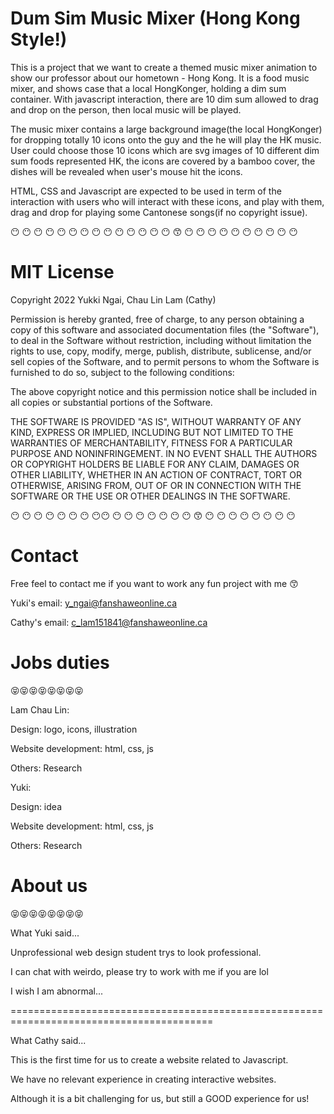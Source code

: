 # Dum Sim Music Mixer (Hong Kong Style!)

This is a project that we want to create a themed music mixer animation to show our professor about our hometown - Hong Kong. It is a food music mixer, and shows case that a local HongKonger, holding a dim sum container. With javascript interaction, there are 10 dim sum allowed to drag and drop on the person, then local music will be played.

The music mixer contains a large background image(the local HongKonger) for dropping totally 10 icons onto the guy and the he will play the HK music. User could choose those 10 icons which are svg images of 10 different dim sum foods represented HK, the icons are covered by a bamboo cover, the dishes will be revealed when user's mouse hit the icons.


HTML, CSS and Javascript are expected to be used in term of the interaction with users who will interact with these icons, and play with them, drag and drop for playing some Cantonese songs(if no copyright issue).

:no_mouth: :no_mouth: :no_mouth: :no_mouth: :no_mouth: :no_mouth: :no_mouth: :no_mouth: :no_mouth: :no_mouth: :no_mouth: :no_mouth: :no_mouth: :no_mouth:  :kissing_smiling_eyes: :no_mouth: :no_mouth: :no_mouth: :no_mouth: :no_mouth: :no_mouth: :no_mouth: :no_mouth: :no_mouth: :no_mouth:

# MIT License

Copyright 2022 Yukki Ngai, Chau Lin Lam (Cathy)

Permission is hereby granted, free of charge, to any person obtaining a copy of this software and associated documentation files (the "Software"), to deal in the Software without restriction, including without limitation the rights to use, copy, modify, merge, publish, distribute, sublicense, and/or sell copies of the Software, and to permit persons to whom the Software is furnished to do so, subject to the following conditions:

The above copyright notice and this permission notice shall be included in all copies or substantial portions of the Software.

THE SOFTWARE IS PROVIDED "AS IS", WITHOUT WARRANTY OF ANY KIND, EXPRESS OR IMPLIED, INCLUDING BUT NOT LIMITED TO THE WARRANTIES OF MERCHANTABILITY, FITNESS FOR A PARTICULAR PURPOSE AND NONINFRINGEMENT. IN NO EVENT SHALL THE AUTHORS OR COPYRIGHT HOLDERS BE LIABLE FOR ANY CLAIM, DAMAGES OR OTHER LIABILITY, WHETHER IN AN ACTION OF CONTRACT, TORT OR OTHERWISE, ARISING FROM, OUT OF OR IN CONNECTION WITH THE SOFTWARE OR THE USE OR OTHER DEALINGS IN THE SOFTWARE.

:no_mouth: :no_mouth: :no_mouth: :no_mouth: :no_mouth: :no_mouth: :no_mouth: :no_mouth::no_mouth: :no_mouth: :no_mouth: :no_mouth: :no_mouth: :no_mouth: :no_mouth: :no_mouth:  :kissing_smiling_eyes: :no_mouth: :no_mouth: :no_mouth: :no_mouth: :no_mouth: :no_mouth: :no_mouth: :no_mouth:

# Contact

Free feel to contact me if you want to work any fun project with me :kissing_smiling_eyes:

Yuki's email: y_ngai@fanshaweonline.ca

Cathy's email: c_lam151841@fanshaweonline.ca

# Jobs duties
:stuck_out_tongue_closed_eyes::stuck_out_tongue_closed_eyes::stuck_out_tongue_closed_eyes::stuck_out_tongue_closed_eyes::stuck_out_tongue_closed_eyes::stuck_out_tongue_closed_eyes::stuck_out_tongue_closed_eyes::stuck_out_tongue_closed_eyes:

Lam Chau Lin:

Design: logo, icons, illustration

Website development: html, css, js

Others: Research

Yuki:

Design: idea

Website development: html, css, js

Others: Research

# About us
:stuck_out_tongue_closed_eyes::stuck_out_tongue_closed_eyes::stuck_out_tongue_closed_eyes::stuck_out_tongue_closed_eyes::stuck_out_tongue_closed_eyes::stuck_out_tongue_closed_eyes::stuck_out_tongue_closed_eyes::stuck_out_tongue_closed_eyes:

What Yuki said...

Unprofessional web design student trys to look professional.

I can chat with weirdo, please try to work with me if you are lol

I wish I am abnormal...

=========================================================================================

What Cathy said...

This is the first time for us to create a website related to Javascript.

We have no relevant experience in creating interactive websites. 

Although it is a bit challenging for us, but still a GOOD experience for us!
